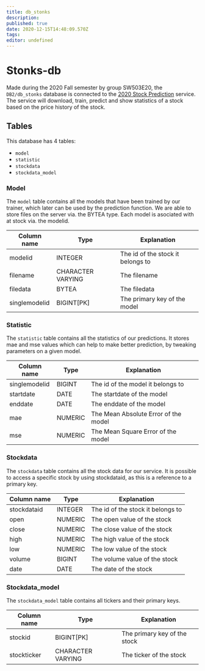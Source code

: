 ```yaml
---
title: db_stonks
description: 
published: true
date: 2020-12-15T14:48:09.570Z
tags: 
editor: undefined
---
```


# Stonks-db
Made during the 2020 Fall semester by group SW503E20, the `DB2/db_stonks` database is connected to the [2020 Stock Prediction](/services/stock_prediction) service. The service will download, train, predict and show statistics of a stock based on the price history of the stock.

## Tables

This database has 4 tables:

- `model`
- `statistic`
- `stockdata`
- `stockdata_model`


### Model
The `model` table contains all the models that have been trained by our trainer, which later can be used by the prediction function. We are able to store files on the server via. the BYTEA type. Each model is asociated with at stock via. the modelid.

| Column name       | Type             	| Explanation                                 |
| ----------------- | ---------------- 	| --------------------------------------------|
| modelid     			| INTEGER      			| The id of the stock it belongs to						|
| filename    			| CHARACTER VARYING | The filename										            |
| filedata       		| BYTEA      				| The filedata       													|
| singlemodelid 		| BIGINT[PK]        | The primary key of the model             		|

### Statistic
The `statistic` table contains all the statistics of our predictions. It stores mae and mse values which can help to make better prediction, by tweaking parameters on a given model.

| Column name       | Type             	| Explanation                                 |
| ----------------- | ---------------- 	| --------------------------------------------|
| singlemodelid     | BIGINT      			| The id of the model it belongs to						|
| startdate    			| DATE 							| The startdate of the model			            |
| enddate       		| DATE      				| The enddate of the model										|
| mae 							| NUMERIC        		| The Mean Absolute Error of the model     		|
| mse 							| NUMERIC        		| The Mean Square Error of the model        	|

### Stockdata
The `stockdata` table contains all the stock data for our service. It is possible to access a specific stock by using stockdataid, as this is a reference to a primary key.

| Column name       | Type             	| Explanation                                 |
| ----------------- | ---------------- 	| --------------------------------------------|
| stockdataid     	| INTEGER      			| The id of the stock it belongs to						|
| open    					| NUMERIC 					| The open value of the stock									|
| close       			| NUMERIC      			| The close value of the stock       					|
| high 							| NUMERIC        		| The high value of the stock             		|
| low 							| NUMERIC        		| The low value of the stock             			|
| volume 						| BIGINT        		| The volume value of the stock             	|
| date 							| DATE        			| The date of the stock             					|

### Stockdata_model
The `stockdata_model` table contains all tickers and their primary keys.

| Column name       | Type             	| Explanation                                 |
| ----------------- | ---------------- 	| --------------------------------------------|
| stockid       		| BIGINT[PK]      	| The primary key of the stock  							|
| stockticker 			| CHARACTER VARYING | The ticker of the stock             				|